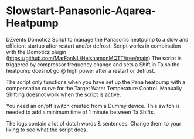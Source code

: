 # Slowstart-Panasonic-Aqarea-Heatpump
DZvents Domoticz Script to manage the Panasonic heatpump to a slow and efficient startup after restart and/or defrost.
Script works in combination with the Domoticz plugin (https://github.com/MarFanNL/HeishamonMQTT/tree/main)
The script is triggered by compressor frequency change and sets a Shift in Ta so the heatpump doesnot go @ high power after a restart or defrost.

The script only functions when you have set up the Pana heatpump with a compensation curve for the Target Water Temperature Control. Manually Shifting doesnot work when the script is active.

You need an on/off switch created from a Dummy device. This switch is needed to add a minimum time of 1 minute between Ta Shifts.

The logs contain a lot of dutch words & sentences. Change them to your liking to see what the script does.
